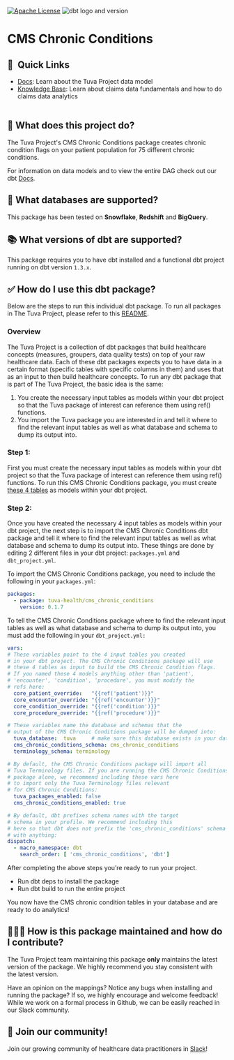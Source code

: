 [![Apache License](https://img.shields.io/badge/License-Apache%202.0-blue.svg)](https://opensource.org/licenses/Apache-2.0) ![dbt logo and version](https://img.shields.io/static/v1?logo=dbt&label=dbt-version&message=1.2.x&color=orange)

# CMS Chronic Conditions

## 🔗  Quick Links
- [Docs](https://tuva-health.github.io/the_tuva_project/#!/overview/cms_chronic_conditions): Learn about the Tuva Project data model
- [Knowledge Base](https://thetuvaproject.com/docs/intro): Learn about claims data fundamentals and how to do claims data analytics
<br/><br/>


## 🧰 What does this project do?

The Tuva Project's CMS Chronic Conditions package creates chronic condition flags on your patient population for 75 different chronic conditions. 

For information on data models and to view the entire DAG check out our dbt [Docs](https://tuva-health.github.io/the_tuva_project/#!/overview/cms_chronic_conditions).

## 🔌 What databases are supported?

This package has been tested on **Snowflake**, **Redshift** and **BigQuery**.

## 📚 What versions of dbt are supported?

This package requires you to have dbt installed and a functional dbt project running on dbt version `1.3.x`.

## ✅ How do I use this dbt package?

Below are the steps to run this individual dbt package.  To run all packages in The Tuva Project, please refer to this [README](https://github.com/tuva-health/the_tuva_project#readme).

### Overview

The Tuva Project is a collection of dbt packages that build healthcare concepts (measures, groupers, data quality tests) on top of your raw healthcare data. Each of these dbt packages expects you to have data in a certain format (specific tables with specific columns in them) and uses that as an input to then build healthcare concepts. To run any dbt package that is part of The Tuva Project, the basic idea is the same:

1. You create the necessary input tables as models within your dbt project so that the Tuva package of interest can reference them using ref() functions.
2. You import the Tuva package you are interested in and tell it where to find the relevant input tables as well as what database and schema to dump its output into.

### **Step 1:**

First you must create the necessary input tables as models within your dbt project so that the Tuva package of interest can reference them using ref() functions. To run this CMS Chronic Conditions package, you must create [these 4 tables](https://tuva-health.github.io/cms_chronic_conditions/#!/model/model.cms_chronic_conditions_input.condition) as models within your dbt project.

### **Step 2:**

Once you have created the necessary 4 input tables as models within your dbt project, the next step is to import the CMS Chronic Conditions dbt package and tell it where to find the relevant input tables as well as what database and schema to dump its output into. These things are done by editing 2 different files in your dbt project: `packages.yml` and `dbt_project.yml`. 

To import the CMS Chronic Conditions package, you need to include the following in your `packages.yml`:

```yaml
packages:
  - package: tuva-health/cms_chronic_conditions
    version: 0.1.7
```

To tell the CMS Chronic Conditions package where to find the relevant input tables as well as what database and schema to dump its output into, you must add the following in your `dbt_project.yml:`

```yaml
vars:
# These variables point to the 4 input tables you created 
# in your dbt project. The CMS Chronic Conditions package will use
# these 4 tables as input to build the CMS Chronic Condition flags.
# If you named these 4 models anything other than 'patient',
# 'encounter', 'condition', 'procedure', you must modify the
# refs here:
  core_patient_override:   "{{ref('patient')}}"
  core_encounter_override: "{{ref('encounter')}}"
  core_condition_override: "{{ref('condition')}}"
  core_procedure_override: "{{ref('procedure')}}"

# These variables name the database and schemas that the
# output of the CMS Chronic Conditions package will be dumped into:
  tuva_database:  tuva     # make sure this database exists in your data warehouse
  cms_chronic_conditions_schema: cms_chronic_conditions
  terminology_schema: terminology

# By default, the CMS Chronic Conditions package will import all
# Tuva Terminology files. If you are running the CMS Chronic Conditions
# package alone, we recommend including these vars here
# to import only the Tuva Terminology files relevant
# for CMS Chronic Conditions:
  tuva_packages_enabled: false	    
  cms_chronic_conditions_enabled: true       

# By default, dbt prefixes schema names with the target 
# schema in your profile. We recommend including this 
# here so that dbt does not prefix the 'cms_chronic_conditions' schema
# with anything:
dispatch:
  - macro_namespace: dbt
    search_order: [ 'cms_chronic_conditions', 'dbt']
```

After completing the above steps you’re ready to run your project.

- Run dbt deps to install the package
- Run dbt build to run the entire project

You now have the CMS chronic condition tables in your database and are ready to do analytics!

## 🙋🏻‍♀️ ****How is this package maintained and how do I contribute?****

The Tuva Project team maintaining this package **only** maintains the latest version of the package. We highly recommend you stay consistent with the latest version.

Have an opinion on the mappings? Notice any bugs when installing and running the package? If so, we highly encourage and welcome feedback! While we work on a formal process in Github, we can be easily reached in our Slack community.

## 🤝 Join our community!

Join our growing community of healthcare data practitioners in [Slack](https://join.slack.com/t/thetuvaproject/shared_invite/zt-16iz61187-G522Mc2WGA2mHF57e0il0Q)!
